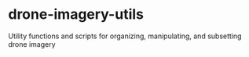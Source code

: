 # drone-imagery-utils
Utility functions and scripts for organizing, manipulating, and subsetting drone imagery
